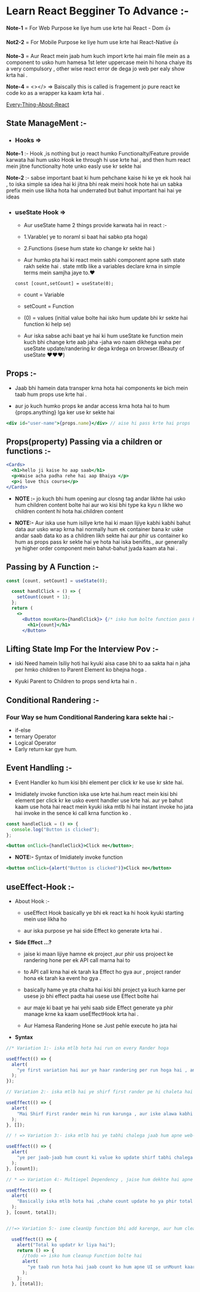 # Learn React Begginer To Advance :-

**Note-1** = For Web Purpose ke liye hum use krte hai React - Dom 👍

**Not2-2** = For Mobile Purpose ke liye hum use krte hai React-Native 👍

**Note-3** = Aur React mein jaab hum kuch import krte hai main file mein as a component to usko hum hamesa 1st leter uppercase mein hi hona chaiye its a very compulsory , other wise react error de dega jo web per ealy show krta hai .

**Note-4** = <></> => Baiscally this is called is fragement jo pure react ke code ko as a wrapper ka kaam krta hai .

[Every-Thing-About-React](https://react.dev/learn)

## State ManageMent :-

- ### Hooks =>

**Note-1** :- Hook ,is nothing but jo react humko Functionalty/Feature provide karwata hai hum usko Hook ke through hi use krte hai , and then hum react mein jitne functionalty hote unko easly use kr sekte hai

**Note-2** :- sabse important baat ki hum pehchane kaise hi ke ye ek hook hai , to iska simple sa idea hai ki jitna bhi reak meini hook hote hai un sabka prefix mein use likha hota hai underrated but bahut important hai hai ye ideas

- ### useState Hook =>

  - Aur useState hame 2 things provide karwata hai in react :-

  - 1.Varable( ye to noraml si baat hai sabko pta hoga)
  - 2.Functions (isese hum state ko change kr sekte hai )

  - Aur humko pta hai ki react mein sabhi component apne sath state rakh sekte hai . state mtlb like a variables declare krna in simple terms mein samjha jaye to.❤️

  ```React
  const [count,setCount] = useState(0);
  ```

  - count = Variable

  - setCount = Function

  - (0) = values (initial value bolte hai isko hum update bhi kr sekte hai function ki help se)

  - Aur iska sabse achi baat ye hai ki hum useState ke function mein kuch bhi change krte aab jaha -jaha wo naam dikhega waha per useState update/randering kr dega krdega on browser.(Beauty of useState ❤️❤️❤️)

## Props :-

- Jaab bhi hamein data transper krna hota hai components ke bich mein taab hum props use krte hai .

- aur jo kuch humko props ke andar access krna hota hai to hum {props.anything} lga ker use kr sekte hai

```jsx
<div id="user-name">{props.name}</div> // aise hi pass krte hai props
```

## Props(property) Passing via a children or functions :-

```jsx
<Cards>
  <h1>hello ji kaise ho aap saab</h1>
  <p>Waise acha padha rehe hai aap Bhaiya </p>
  <p>i love this course</p>
</Cards>
```

- **NOTE :-** jo kuch bhi hum opening aur closng tag andar likhte hai usko hum children content bolte hai aur wo kisi bhi type ka kyu n likhe wo children content hi hota hai.<Cards>children content </Cards>

- **NOTE:-** Aur iska use hum isiliye krte hai ki maan lijiye kabhi kabhi bahut data aur usko wrap krna hai normally hum ek container bana kr uske andar saab data ko as a children likh sekte hai aur phir us container ko hum as props pass kr sekte hai ye hota hai iska benifits., aur generally ye higher order component mein bahut-bahut jyada kaam ata hai .

## Passing by A Function :-

```jsx
const [count, setCount] = useState(0);

  const handlClick = () => {
    setCount(count + 1);
  };
  return (
    <>
      <Button moveKaro={handlClick}> {/* isko hum bolte function pass karna in elements */}
        <h1>{count}</h1>
      </Button>
```

## Lifting State Imp For the Interview Pov :-

- iski Need hamein Isiliy hoti hai kyuki aisa case bhi to aa sakta hai n jaha per hmko children to Parent Element ko bhejna hoga .

- Kyuki Parent to Children to props send krta hai n .

## Conditional Randering :-

### Four Way se hum Conditional Randering kara sekte hai :-

- if-else
- ternary Operator
- Logical Operator
- Early return kar gye hum.

## Event Handling :-

- Event Handler ko hum kisi bhi element per click kr ke use kr skte hai.

- Imidiately invoke function iska use krte hai.hum react mein kisi bhi element per click kr ke usko event handler use krte hai. aur ye bahut kaam use hota hai react mein kyuki iska mtlb hi hai instant invoke ho jata hai invoke in the sence ki call krna function ko .

```jsx
const handleClick = () => {
  console.log("Button is clicked");
};

<button onClick={handleClick}>Click me</button>;
```

- **NOTE:-** Syntax of Imidiately invoke function

```jsx
<button onClick={alert("Button is clicked")}>Click me</button>
```

## useEffect-Hook :-

- About Hook :-

  - useEffect Hook basically ye bhi ek react ka hi hook kyuki starting mein use likha ho

  - aur iska purpose ye hai side Effect ko generate krta hai .

- **Side Effect ...?**

  - jaise ki maan lijiye hamne ek project ,aur phir uss projoect ke randering hone per ek API call marna hai to

  - to API call krna hai ek tarah ka Effect ho gya aur , project rander hona ek tarah ka event ho gya .

  - basically hame ye pta chalta hai kisi bhi project ya kuch karne per usese jo bhi effect padta hai usese use Effect bolte hai

  - aur maje ki baat ye hai yehi saab side Effect generate ya phir manage krne ka kaam useEffectHook krta hai .

  - Aur Hamesa Randering Hone se Just pehle execute ho jata hai

- **Syntax**

```jsx
//* Variation 1:- iska mtlb hota hai run on every Rander hoga

useEffect(() => {
  alert(
    "ye first variation hai aur ye haar randering per run hoga hai , any how but hoga jarur hoag"
  );
});
```

```jsx
// Variation 2:- iska mtlb hai ye shirf first rander pe hi chaleta hai aur 2nd ya 3rd ya kuch bhi hua first ke shiva to ye nhi chalega.

useEffect(() => {
  alert(
    "Mai Shirf First rander mein hi run karunga , aur iske alawa kabhi nhi run hoga 😢"
  );
}, []);
```

```jsx
// ! => Variation 3:- iska mtlb hai ye tabhi chalega jaab hum apne web-pages kuch bhi update karenge,shirf issi time chalega.

useEffect(() => {
  alert(
    "ye per jaab-jaab hum count ki value ko update shirf tabhi chalega , nhi nhi chalega"
  );
}, [count]);
```

```jsx
// * => Variation 4:- Multiepel Dependency , jaise hum dekhte hai apne website mein ki kuch update krte hai wo poora page re-randering isi ke wajah se hota hai .

useEffect(() => {
  alert(
    "Basically iska mtlb hota hai ,chahe count update ho ya phir total chalega ye dono case mein "
  );
}, [count, total]);

```

```jsx

//!=> Variation 5:- isme cleanUp function bhi add karenge, aur hum cleanup function ko isiliye ad kiya jo bhi purana value hai usko unMount kar dega aur phir new vale de dega

  useEffect(() => {
    alert("Total ko updatr kr liya hai");
    return () => {
      //todo => isko hum cleanup Function bolte hai
      alert(
        "ye taab run hota hai jaab count ko hum apne UI se unMount kaar dete hai saab "
      );
    };
  }, [total]);

```
